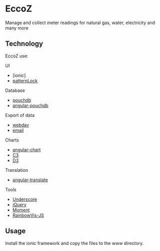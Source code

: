# EccoZ

Manage and collect meter readings for natural gas, water, electricity and many more


## Technology

EccoZ use:

UI
* [ionic]
* [patternLock]

Database
* [pouchdb]
* [angular-pouchdb]


Export of data
* [webdav]
* [email]

Charts
* [angular-chart]
* [C3]
* [D3]

Translation
* [angular-translate]

Tools
* [Underscore]
* [jQuery]
* [Moment]
* [RainbowVis-JS]

## Usage

Install the ionic framework and copy the files to the www directory.


[ioninc]: http://ionicframework.com
[pouchdb]: http://pouchdb.com
[angular-chart]: https://github.com/maxklenk/angular-chart
[angular-translate]: http://github.com/angular-translate/angular-translate
[C3]: https://github.com/masayuki0812/c3
[D3]: https://github.com/mbostock/d3
[jQuery]: http://jquery.com/
[patternLock]: https://github.com/s-yadav/patternLock
[Underscore]: https://github.com/jashkenas/underscore
[webdav]: https://github.com/sara-nl/js-webdav-client
[Moment]: https://github.com/moment/moment/
[RainbowVis-JS]: https://github.com/anomal/RainbowVis-JS
[email]: https://github.com/katzer/cordova-plugin-email-composer
[angular-pouchdb]: https://github.com/angular-pouchdb/angular-pouchdb

